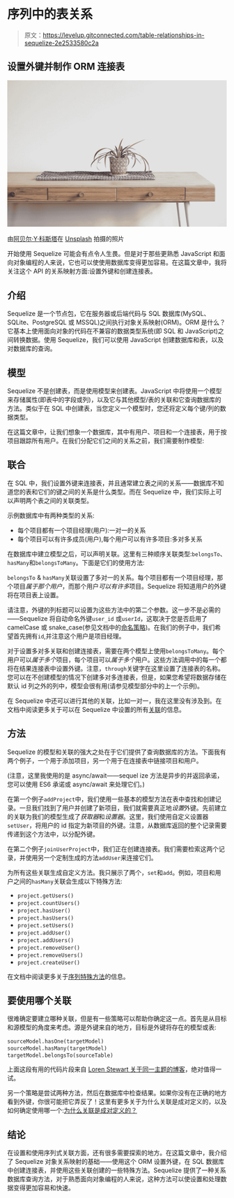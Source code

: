 # 序列中的表关系

> 原文：<https://levelup.gitconnected.com/table-relationships-in-sequelize-2e2533580c2a>

## 设置外键并制作 ORM 连接表

![](img/3d3e2251c472b5b1f3a5dcc73e035090.png)

由[阿贝尔·Y·科斯塔](https://unsplash.com/@abelycosta?utm_source=medium&utm_medium=referral)在 [Unsplash](https://unsplash.com?utm_source=medium&utm_medium=referral) 拍摄的照片

开始使用 Sequelize 可能会有点令人生畏。但是对于那些更熟悉 JavaScript 和面向对象编程的人来说，它也可以使使用数据库变得更加容易。在这篇文章中，我将关注这个 API 的关系映射方面:设置外键和创建连接表。

## 介绍

Sequelize 是一个节点包，它在服务器或后端代码与 SQL 数据库(MySQL、SQLite、PostgreSQL 或 MSSQL)之间执行对象关系映射(ORM)。ORM 是什么？它基本上使用面向对象的代码在不兼容的数据类型系统(即 SQL 和 JavaScript)之间转换数据。使用 Sequelize，我们可以使用 JavaScript 创建数据库和表，以及对数据库的查询。

## 模型

Sequelize 不是创建表，而是使用模型来创建表。JavaScript 中将使用一个模型来存储属性(即表中的字段或列)，以及它与其他模型/表的关联和它查询数据库的方法。类似于在 SQL 中创建表，当您定义一个模型时，您还将定义每个键/列的数据类型。

在这篇文章中，让我们想象一个数据库，其中有用户、项目和一个连接表，用于按项目跟踪所有用户。在我们分配它们之间的关系之前，我们需要制作模型:

## 联合

在 SQL 中，我们设置外键来连接表，并且通常建立表之间的关系——数据库不知道您的表和它们的键之间的关系是什么类型。而在 Sequelize 中，我们实际上可以声明两个表之间的关联类型。

示例数据库中有两种类型的关系:

*   每个项目都有一个项目经理(用户):一对一的关系
*   每个项目可以有许多成员(用户),每个用户可以有许多项目:多对多关系

在数据库中建立模型之后，可以声明关联。这里有三种顺序关联类型:`belongsTo`、`hasMany`和`belongsToMany`。下面是它们的使用方法:

`belongsTo` & `hasMany`关联设置了多对一的关系。每个项目都有一个项目经理，那个项目*属于那个用户*，而那个用户*可以有许多*项目。Sequelize 将知道用户的外键将在项目表上设置。

请注意，外键的列标题可以设置为这些方法中的第二个参数。这一步不是必需的——Sequelize 将自动命名外键`user_id` 或`userId`，这取决于您是否启用了 camelCase 或 snake_case(参见文档中的[命名策略](https://sequelize.org/master/manual/naming-strategies.html))。在我们的例子中，我们希望首先拥有`id`,并注意这个用户是项目经理。

对于设置多对多关联和创建连接表，需要在两个模型上使用`belongsToMany`。每个用户可以*属于多个*项目，每个项目可以*属于多个*用户。这些方法调用中的每一个都将在结果连接表中设置外键。注意，`through`关键字在这里设置了连接表的名称。您可以在不创建模型的情况下创建多对多连接表，但是，如果您希望将数据存储在默认 id 列之外的列中，模型会很有用(请参见模型部分中的上一个示例)。

在 Sequelize 中还可以进行其他的关联，比如一对一，我在这里没有涉及到。在文档中阅读更多关于可以在 Sequelize 中设置的所有[关联](https://sequelize.org/master/manual/assocs.html)的信息。

## 方法

Sequelize 的模型和关联的强大之处在于它们提供了查询数据库的方法。下面我有两个例子，一个用于添加项目，另一个用于在连接表中链接项目和用户。

(注意，这里我使用的是 async/await——sequel ize 方法是异步的并返回承诺，您可以使用 ES6 承诺或 async/await 来处理它们。)

在第一个例子`addProject`中，我们使用一些基本的模型方法在表中查找和创建记录。一旦我们找到了用户并创建了新项目，我们就需要真正地*设置*外键。先前建立的关联为我们的模型生成了*获取器*和*设置器*。这里，我们使用自定义设置器`setUser`，将用户的 id 指定为新项目的外键。注意，从数据库返回的整个记录需要传递到这个方法中，以分配外键。

在第二个例子`joinUserProject`中，我们正在创建连接表。我们需要检索这两个记录，并使用另一个定制生成的方法`addUser`来连接它们。

为所有这些关联生成自定义方法。我只展示了两个，`set`和`add`。例如，项目和用户之间的`hasMany`关联会生成以下特殊方法:

*   `project.getUsers()`
*   `project.countUsers()`
*   `project.hasUser()`
*   `project.hasUsers()`
*   `project.setUsers()`
*   `project.addUser()`
*   `project.addUsers()`
*   `project.removeUser()`
*   `project.removeUsers()`
*   `project.createUser()`

在文档中阅读更多关于[序列特殊方法](https://sequelize.org/master/manual/assocs.html#special-methods-mixins-added-to-instances)的信息。

## 要使用哪个关联

很难确定要建立哪种关联，但是有一些策略可以帮助你确定这一点。首先是从目标和源模型的角度来考虑。源是外键来自的地方，目标是外键将存在的模型或表:

```
sourceModel.hasOne(targetModel)
sourceModel.hasMany(targetModel)
targetModel.belongsTo(sourceTable)
```

上面这段有用的代码片段来自 [Loren Stewart 关于同一主题的博客](https://lorenstewart.me/2016/09/12/sequelize-table-associations-joins/)，绝对值得一试。

另一个策略是尝试两种方法，然后在数据库中检查结果。如果你没有在正确的地方看到外键，你很可能把它弄反了！这里有更多关于为什么关联是成对定义的，以及如何确定使用哪一个:[为什么关联是成对定义的？](https://sequelize.org/master/manual/assocs.html#why-associations-are-defined-in-pairs-)

## 结论

在设置和使用序列式关联方面，还有很多需要探索的地方。在这篇文章中，我介绍了 Sequelize 对象关系映射的基础——使用这个 ORM 设置外键，在 SQL 数据库中创建连接表，并使用这些关联创建的一些特殊方法。Sequelize 提供了一种关系数据库查询方法，对于熟悉面向对象编程的人来说，这种方法可以使设置和处理数据变得更加容易和快速。